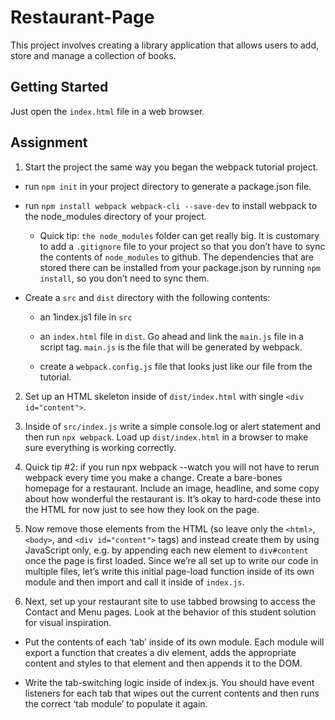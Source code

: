 # Restaurant-Page

This project involves creating a library application that allows users to add, store and manage a collection of books.

## Getting Started
Just open the `index.html` file in a web browser.

## Assignment

1. Start the project the same way you began the webpack tutorial project.
 - run `npm init` in your project directory to generate a package.json file.

 - run `npm install webpack webpack-cli --save-dev` to install webpack to the node_modules directory of your project.

     - Quick tip: `the node_modules` folder can get really big. It is customary to add a `.gitignore` file to your project so that you don’t have to sync the contents of `node_modules` to github. The dependencies that are stored there can be installed from your package.json by running `npm install`, so you don’t need to sync them.

 - Create a `src` and `dist` directory with the following contents:

     - an 1index.js1 file in `src`

     - an `index.html` file in `dist`. Go ahead and link the `main.js` file in a script tag. `main.js` is the file that will be generated by webpack.

     - create a `webpack.config.js` file that looks just like our file from the tutorial.

2. Set up an HTML skeleton inside of `dist/index.html` with single `<div id="content">`.

3. Inside of `src/index.js` write a simple console.log or alert statement and then run `npx webpack`. Load up `dist/index.html` in a browser to make sure everything is working correctly.

4. Quick tip #2: if you run npx webpack --watch you will not have to rerun webpack every time you make a change.
Create a bare-bones homepage for a restaurant. Include an image, headline, and some copy about how wonderful the restaurant is. It’s okay to hard-code these into the HTML for now just to see how they look on the page.

5. Now remove those elements from the HTML (so leave only the `<html>`, `<body>`, and `<div id="content">` tags) and instead create them by using JavaScript only, e.g. by appending each new element to `div#content` once the page is first loaded. Since we’re all set up to write our code in multiple files, let’s write this initial page-load function inside of its own module and then import and call it inside of `index.js`.

6. Next, set up your restaurant site to use tabbed browsing to access the Contact and Menu pages. Look at the behavior of this student solution for visual inspiration.

 - Put the contents of each ‘tab’ inside of its own module. Each module will export a function that creates a div element, adds the appropriate content and styles to that element and then appends it to the DOM.

 - Write the tab-switching logic inside of index.js. You should have event listeners for each tab that wipes out the current contents and then runs the correct ‘tab module’ to populate it again.
